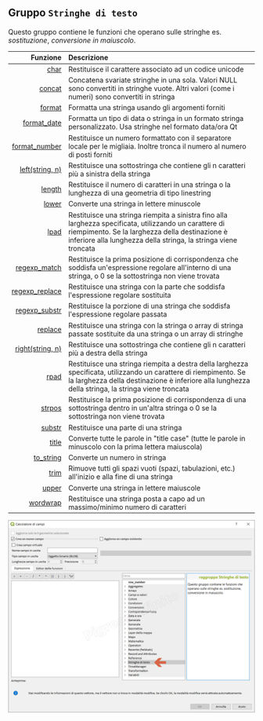 ## Gruppo `Stringhe di testo`

Questo gruppo contiene le funzioni che operano sulle stringhe es. _sostituzione_, _conversione in maiuscolo_.

 Funzione | Descrizione 
 -------: | :---------- 
[char](char.md)|Restituisce il carattere associato ad un codice unicode
[concat](concat.md)|Concatena svariate stringhe in una sola. Valori NULL sono convertiti in stringhe vuote. Altri valori (come i numeri) sono convertiti in stringa
[format](format.md)|Formatta una stringa usando gli argomenti forniti
[format_date](format_date.md)|Formatta un tipo di data o stringa in un formato stringa personalizzato. Usa stringhe nel formato data/ora Qt
[format_number](format_number.md)|Restituisce un numero formattato con il separatore locale per le migliaia. Inoltre tronca il numero al numero di posti forniti
[left(string, n)](left.md)|Restituisce una sottostringa che contiene gli n caratteri più a sinistra della stringa
[length](length.md)|Restituisce il numero di caratteri in una stringa o la lunghezza di una geometria di tipo linestring
[lower](lower.md)|Converte una stringa in lettere minuscole
[lpad](lpad.md)|Restituisce una stringa riempita a sinistra fino alla larghezza specificata, utilizzando un carattere di riempimento. Se la larghezza della destinazione è inferiore alla lunghezza della stringa, la stringa viene troncata
[regexp_match](regexp_match.md)|Restituisce la prima posizione di corrispondenza che soddisfa un'espressione regolare all'interno di una stringa, o 0 se la sottostringa non viene trovata
[regexp_replace](regexp_replace.md)|Restituisce una stringa con la parte che soddisfa l'espressione regolare sostituita
[regexp_substr](regexp_substr.md)|Restituisce la porzione di una stringa che soddisfa l'espressione regolare passata
[replace](replace.md)|Restituisce una stringa con la stringa o array di stringa passate sostituite da una stringa o un array di stringhe
[right(string, n)](right.md)|Restituisce una sottostringa che contiene gli n caratteri più a destra della stringa
[rpad](rpad.md)|Restituisce una stringa riempita a destra della larghezza specificata, utilizzando un carattere di riempimento. Se la larghezza della destinazione è inferiore alla lunghezza della stringa, la stringa viene troncata
[strpos](strpos.md)|Restituisce la prima posizione di corrispondenza di una sottostringa dentro in un'altra stringa o 0 se la sottostringa non viene trovata
[substr](substr.md)|Restituisce una parte di una stringa
[title](title.md)|Converte tutte le parole in "title case" (tutte le parole in minuscolo con la prima lettera maiuscola)
[to_string](to_string.md)|Converte un numero in stringa
[trim](trim.md)|Rimuove tutti gli spazi vuoti (spazi, tabulazioni, etc.) all'inizio e alla fine di una stringa
[upper](upper.md)|Converte una stringa in lettere maiuscole
[wordwrap](wordwrap.md)|Restituisce una stringa posta a capo ad un massimo/minimo numero di caratteri


![](/img/stringhe_di_testo/gruppo_stringhe_di_testo1.png)
